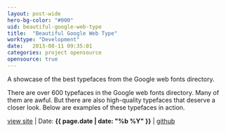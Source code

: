 ```yaml
---
layout: post-wide
hero-bg-color: "#000"
uid: beautiful-google-web-type
title:  "Beautiful Google Web Type"
worktype: "Development"
date:   2013-08-11 09:35:01
categories: project opensource
opensource: true
---
```


<p>
A showcase of the best typefaces from the Google web fonts directory.
</p>
<p>
There are over 600 typefaces in the Google web fonts directory. Many of them are awful. But there are also high-quality typefaces that deserve a closer look. Below are examples of these typefaces in action.
</p>

<p class="meta"><a href="http://jonathanmatthey.com/beautiful-google-fonts/">view site</a> | Date: <strong>{{ page.date | date: "%b %Y" }}</strong> | <a href="https://github.com/manymengofishing/beautiful-web-type">github</a> </p>



